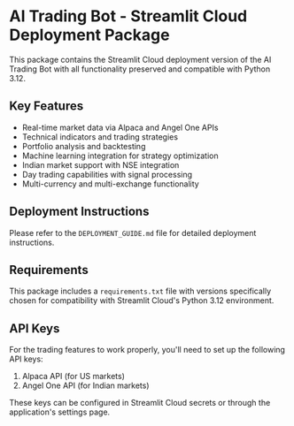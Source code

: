 # AI Trading Bot - Streamlit Cloud Deployment Package

This package contains the Streamlit Cloud deployment version of the AI Trading Bot with all functionality preserved and compatible with Python 3.12.

## Key Features

- Real-time market data via Alpaca and Angel One APIs
- Technical indicators and trading strategies
- Portfolio analysis and backtesting
- Machine learning integration for strategy optimization
- Indian market support with NSE integration
- Day trading capabilities with signal processing
- Multi-currency and multi-exchange functionality

## Deployment Instructions

Please refer to the `DEPLOYMENT_GUIDE.md` file for detailed deployment instructions.

## Requirements

This package includes a `requirements.txt` file with versions specifically chosen for compatibility with Streamlit Cloud's Python 3.12 environment.

## API Keys

For the trading features to work properly, you'll need to set up the following API keys:

1. Alpaca API (for US markets)
2. Angel One API (for Indian markets)

These keys can be configured in Streamlit Cloud secrets or through the application's settings page.
